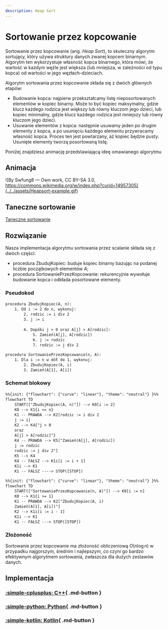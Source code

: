 ```yaml
---
description: Heap Sort
---
```


# Sortowanie przez kopcowanie

Sortowanie przez kopcowanie (ang. *Heap Sort*), to skuteczny algorytm sortujący, który używa struktury danych zwanej kopcem binarnym. Algorytm ten wykorzystuje własność kopca binarnego, która mówi, że wartość w każdym węźle jest większa (lub mniejsza, w zależności od typu kopca) od wartości w jego węzłach-dzieciach.

Algorytm sortowania przez kopcowanie składa się z dwóch głównych etapów:

- Budowanie kopca: najpierw przekształcamy listę nieposortowanych elementów w kopiec binarny. Może to być kopiec maksymalny, gdzie klucz każdego rodzica jest większy lub równy kluczom jego dzieci, lub kopiec minimalny, gdzie klucz każdego rodzica jest mniejszy lub równy kluczom jego dzieci.
- Usuwanie elementów z kopca: następnie usuwamy jeden po drugim elementy z kopca, a po usunięciu każdego elementu przywracamy własność kopca. Proces ten jest powtarzany, aż kopiec będzie pusty. Usunięte elementy tworzą posortowaną listę.

Poniżej znajdziesz animację przedstawiającą ideę omawianego algorytmu

## Animacja

![By Swfung8 — Own work, CC BY-SA 3.0, https://commons.wikimedia.org/w/index.php?curid=14957305](../../assets/Heapsort-example.gif)

## Taneczne sortowanie

[Taneczne sortowanie](https://www.youtube.com/watch?v=Xw2D9aJRBY4)

## Rozwiązanie

Nasza implementacja algorytmu sortowania przez scalanie składa się z dwóch części:

- procedura ZbudujKopiec: buduje kopiec binarny bazując na podanej liczbie początkowych elementów $A$;
- procedura SortowaniePrzezKopcowanie: rekurencyjnie wywołuje budowanie kopca i odkłada posortowane elementy.

### Pseudokod

```
procedura ZbudujKopiec(A, n):
    1. Od i := 2 do n, wykonuj:
        2. rodzic := i div 2
        3. j := i
        
        4. Dopóki j > 0 oraz A[j] > A[rodzic]:
            5. Zamień(A[j], A[rodzic])
            6. j := rodzic
            7. rodzic := j div 2
```
            
```
procedura SortowaniePrzezKopcowanie(n, A):
    1. Dla i := n w dół do 1, wykonuj:
        2. ZbudujKopiec(A, i)
        3. Zamień(A[1], A[i])
```

### Schemat blokowy

```mermaid
%%{init: {"flowchart": {"curve": "linear"}, "theme": "neutral"} }%%
flowchart TD
    START(["ZbudujKopiec(A, n)"]) --> K0[i := 2]
    K0 --> K1{i <= n}
    K1 -- PRAWDA --> K2[rodzic := i div 2
    j := i]
    K2 --> K4{"j > 0
    oraz
    A[j] > A[rodzic]"}
    K4 -- PRAWDA --> K5["Zamień(A[j], A[rodzic])
    j := rodzic
    rodzic := j div 2"]
    K5 --> K4
    K4 -- FAŁSZ --> K1i[i := i + 1]
    K1i --> K1
    K1 -- FAŁSZ ----> STOP([STOP])
```

```mermaid
%%{init: {"flowchart": {"curve": "linear"}, "theme": "neutral"} }%%
flowchart TD
    START(["SortowaniePrzezKopcowanie(n, A)"]) --> K0[i := n]
    K0 --> K1{i >= 1}
    K1 -- PRAWDA --> K2["ZbudujKopiec(A, i)
    Zamień(A[1], A[i])"]
    K2 --> K1i[i := i - 1]
    K1i --> K1
    K1 -- FAŁSZ ---> STOP([STOP])
```

### Złożoność

Sortowanie przez kopcowanie ma złożoność obliczeniową $O(n\log{n})$ w przypadku najgorszym, średnim i najlepszym, co czyni go bardzo efektywnym algorytmem sortowania, zwłaszcza dla dużych zestawów danych.

## Implementacja

### [:simple-cplusplus: C++](../../programming/c++/algorithms/sorting/heap-sort.md){ .md-button }

### [:simple-python: Python](../../programming/python/algorithms/sorting/heap-sort.md){ .md-button }

### [:simple-kotlin: Kotlin](../../programming/kotlin/algorithms/sorting/heap-sort.md){ .md-button }

